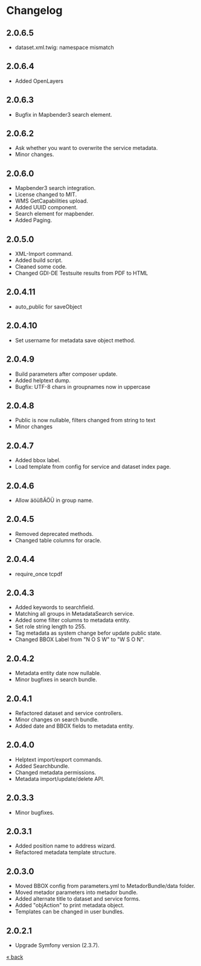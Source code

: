 # Changelog

## 2.0.6.5
* dataset.xml.twig: namespace mismatch

## 2.0.6.4
* Added OpenLayers

## 2.0.6.3
* Bugfix in Mapbender3 search element.

## 2.0.6.2
* Ask whether you want to overwrite the service metadata.
* Minor changes.

## 2.0.6.0
* Mapbender3 search integration.
* License changed to MIT.
* WMS GetCapabilities upload.
* Added UUID component.
* Search element for mapbender.
* Added Paging.

## 2.0.5.0
* XML-Import command.
* Added build script.
* Cleaned some code.
* Changed GDI-DE Testsuite results from PDF to HTML

## 2.0.4.11
* auto_public for saveObject

## 2.0.4.10
* Set username for metadata save object method.

## 2.0.4.9
* Build parameters after composer update.
* Added helptext dump.
* Bugfix: UTF-8 chars in groupnames now in uppercase

## 2.0.4.8
* Public is now nullable, filters changed from string to text
* Minor changes

## 2.0.4.7
* Added bbox label.
* Load template from config for service and dataset index page.

## 2.0.4.6
* Allow äöüßÄÖÜ in group name.

## 2.0.4.5
* Removed deprecated methods.
* Changed table columns for oracle.

## 2.0.4.4
* require_once tcpdf

## 2.0.4.3
* Added keywords to searchfield.
* Matching all groups in MetadataSearch service.
* Added some filter columns to metadata entity.
* Set role string length to 255.
* Tag metadata as system change befor update public state.
* Changed BBOX Label from "N O S W" to "W S O N".

## 2.0.4.2
* Metadata entity date now nullable.
* Minor bugfixes in search bundle.

## 2.0.4.1
* Refactored dataset and service controllers.
* Minor changes on search bundle.
* Added date and BBOX fields to metadata entity.

## 2.0.4.0
* Helptext import/export commands.
* Added Searchbundle.
* Changed metadata permissions.
* Metadata import/update/delete API.

## 2.0.3.3
* Minor bugfixes.

## 2.0.3.1
* Added position name to address wizard.
* Refactored metadata template structure.

## 2.0.3.0
* Moved BBOX config from parameters.yml to MetadorBundle/data folder.
* Moved metador parameters into metador bundle.
* Added alternate title to dataset and service forms.
* Added "objAction" to print metadata object.
* Templates can be changed in user bundles. 

## 2.0.2.1
* Upgrade Symfony version (2.3.7).

<a href="../../../README.md">&laquo; back</a>
